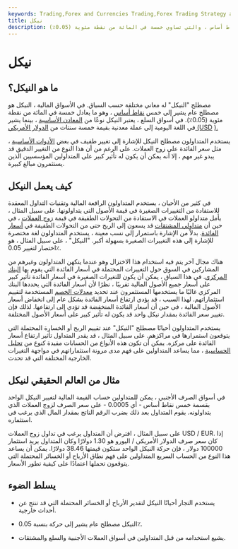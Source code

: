 ```yaml
---
keywords: Trading,Forex and Currencies Trading,Forex Trading Strategy and Education,Strategy and Education
title: نيكل
description: في الأسواق المالية ، النيكل مصطلح عام يشير إلى خمس نقاط أساس ، والتي تساوي خمسة في المائة من نقطة مئوية (0.05٪).
---
```


# نيكل
## ما هو النيكل؟

مصطلح "النيكل" له معاني مختلفة حسب السياق. في الأسواق المالية ، النيكل هو مصطلح عام يشير إلى خمس [نقاط أساس](/basispoint) ، وهو ما يعادل خمسة في المائة من نقطة مئوية (0.05٪). في أسواق السلع ، يعتبر النيكل نوعًا من [المعادن الأساسية](/base-metals) ، بينما يشير في اللغة اليومية إلى عملة معدنية بقيمة خمسة سنتات من [الدولار الأمريكي (USD](/usd) [).](/usd)

يستخدم المتداولون مصطلح النيكل للإشارة إلى تغيير طفيف في بعض [الأدوات الأساسية](/underlying) ، مثل سعر الفائدة على زوج العملات. على الرغم من أن هذا النوع من التغيير الدقيق قد يبدو غير مهم ، إلا أنه يمكن أن يكون له تأثير كبير على المتداولين المؤسسيين الذين يستثمرون مبالغ كبيرة.

## كيف يعمل النيكل

في كثير من الأحيان ، يستخدم المتداولون الرافعة المالية وتقنيات التداول المعقدة للاستفادة من التغييرات الصغيرة في قيمة الأصول التي يتداولونها. على سبيل المثال ، يأمل متداولو العملات في الاستفادة من التحولات الطفيفة في قيمة [زوج العملات](/currencypair) ، في حين أن [متداولي المشتقات](/derivative) قد يسعون إلى الربح حتى من التحولات الطفيفة في [أسعار الفائدة](/interestrate). بدلاً من الإشارة باستمرار إلى نسب معينة ، يستخدم المتداولون لغة مختصرة للإشارة إلى هذه التغييرات الصغيرة بسهولة أكبر. "النيكل" ، على سبيل المثال ، هو اختصار لتغيير 0.05٪.

هناك مجال آخر يتم فيه استخدام هذا الاختزال وهو عندما يتكهن المتداولون وغيرهم من المشاركين في السوق حول التغييرات المحتملة في أسعار الفائدة التي يقوم بها [البنك المركزي](/centralbank). في هذا السياق ، يمكن أن يكون للتغيرات الصغيرة في أسعار الفائدة تأثير كبير على أسعار جميع الأصول المالية تقريبًا ، نظرًا لأن أسعار الفائدة التي يحددها البنك المركزي غالبًا ما يستخدمها المستثمرون عند تحديد [معدلات الخصم](/discountrate) المستخدمة لتقييم استثماراتهم. لهذا السبب ، قد يؤدي ارتفاع أسعار الفائدة بشكل عام إلى انخفاض أسعار الأصول المالية ، في حين أن أسعار الفائدة المنخفضة قد تؤدي إلى ارتفاعها. لذلك فإن تغيير سعر الفائدة بمقدار نيكل واحد قد يكون له تأثير كبير على أسعار الأصول المختلفة.

يستخدم المتداولون أحيانًا مصطلح "النيكل" عند تقييم الربح أو الخسارة المحتملة التي يتوقعون استمرارها في مراكزهم. على سبيل المثال ، قد يقدر المتداول تأثير ارتفاع أسعار الفائدة على مركزه. يمكن أن تكون هذه الأنواع من الحسابات مفيدة كنوع من [تحليل الحساسية](/sensitivityanalysis) ، مما يساعد المتداولين على فهم مدى مرونة استثماراتهم في مواجهة التغيرات الخارجية المختلفة التي قد تحدث.

## مثال من العالم الحقيقي لنيكل

في أسواق الصرف الأجنبي ، يمكن للمتداولين حساب القيمة المالية لتغيير النيكل الواحد بقسمة خمس نقاط أساس - أي 0.0005 - على سعر الصرف لزوج العملات الذي يتداولونه. يقوم المتداول بعد ذلك بضرب الرقم الناتج بمقدار المال الذي يرغب في استثماره.

على سبيل المثال ، افترض أن المتداول يرغب في تداول زوج العملات USD / EUR. إذا كان سعر صرف الدولار الأمريكي / اليورو هو 1.30 دولارًا وكان المتداول يريد استثمار 100000 دولار ، فإن حركة النيكل الواحد ستكون قيمتها 38.46 دولارًا. يمكن أن يساعد هذا النوع من الحساب السريع المتداولين على فهم نطاق الأرباح أو الخسائر المحتملة التي يتوقعون تحملها اعتمادًا على كيفية تطور الأسعار.

## يسلط الضوء

- يستخدم التجار أحيانًا النيكل لتقدير الأرباح أو الخسائر المحتملة التي قد تنتج عن أحداث خارجية.

- النيكل مصطلح عام يشير إلى حركة بنسبة 0.05٪.

- يشيع استخدامه من قبل المتداولين في أسواق العملات الأجنبية والسلع والمشتقات.

